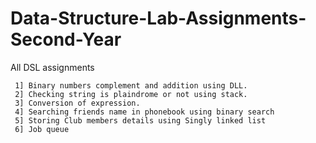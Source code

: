 # Data-Structure-Lab-Assignments-Second-Year
All DSL assignments

     1] Binary numbers complement and addition using DLL.
     2] Checking string is plaindrome or not using stack.
     3] Conversion of expression.
     4] Searching friends name in phonebook using binary search
     5] Storing Club members details using Singly linked list
     6] Job queue

